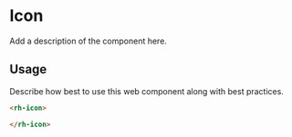 # Icon
Add a description of the component here.

## Usage
Describe how best to use this web component along with best practices.

```html
<rh-icon>

</rh-icon>
```
